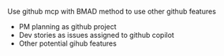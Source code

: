 
Use github mcp with BMAD method to use other github features

- PM planning as github project
- Dev stories as issues assigned to github copilot
- Other potential gihub features

